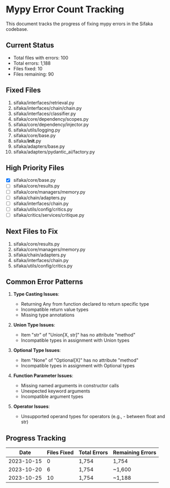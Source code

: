 # Mypy Error Count Tracking

This document tracks the progress of fixing mypy errors in the Sifaka codebase.

## Current Status

- Total files with errors: 100
- Total errors: 1,188
- Files fixed: 10
- Files remaining: 90

## Fixed Files

1. sifaka/interfaces/retrieval.py
2. sifaka/interfaces/chain/chain.py
3. sifaka/interfaces/classifier.py
4. sifaka/core/dependency/scopes.py
5. sifaka/core/dependency/injector.py
6. sifaka/utils/logging.py
7. sifaka/core/base.py
8. sifaka/__init__.py
9. sifaka/adapters/base.py
10. sifaka/adapters/pydantic_ai/factory.py

## High Priority Files

- [x] sifaka/core/base.py
- [ ] sifaka/core/results.py
- [ ] sifaka/core/managers/memory.py
- [ ] sifaka/chain/adapters.py
- [ ] sifaka/interfaces/chain.py
- [ ] sifaka/utils/config/critics.py
- [ ] sifaka/critics/services/critique.py

## Next Files to Fix

1. sifaka/core/results.py
2. sifaka/core/managers/memory.py
3. sifaka/chain/adapters.py
4. sifaka/interfaces/chain.py
5. sifaka/utils/config/critics.py

## Common Error Patterns

1. **Type Casting Issues**:
   - Returning Any from function declared to return specific type
   - Incompatible return value types
   - Missing type annotations

2. **Union Type Issues**:
   - Item "str" of "Union[X, str]" has no attribute "method"
   - Incompatible types in assignment with Union types

3. **Optional Type Issues**:
   - Item "None" of "Optional[X]" has no attribute "method"
   - Incompatible types in assignment with Optional types

4. **Function Parameter Issues**:
   - Missing named arguments in constructor calls
   - Unexpected keyword arguments
   - Incompatible argument types

5. **Operator Issues**:
   - Unsupported operand types for operators (e.g., - between float and str)

## Progress Tracking

| Date | Files Fixed | Total Errors | Remaining Errors |
|------|-------------|--------------|------------------|
| 2023-10-15 | 0 | 1,754 | 1,754 |
| 2023-10-20 | 6 | 1,754 | ~1,600 |
| 2023-10-25 | 10 | 1,754 | ~1,188 |
